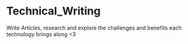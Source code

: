 # Technical_Writing
Write Articles, research and explore the challenges and benefits each technology brings along &lt;3
